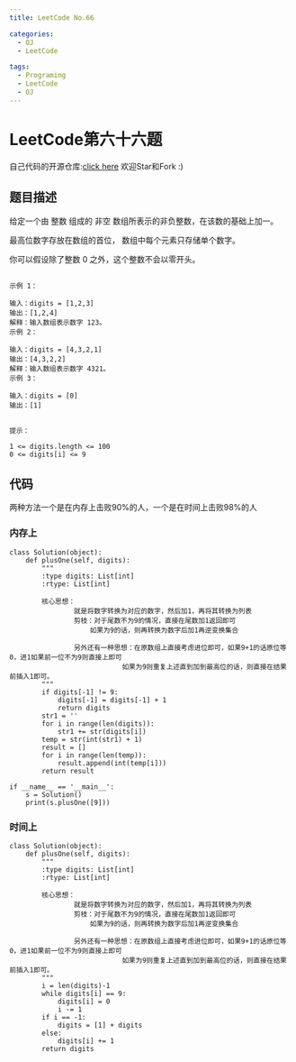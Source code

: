 ```yaml
---
title: LeetCode No.66

categories:
  - OJ
  - LeetCode

tags:
  - Programing
  - LeetCode
  - OJ
---
```


# LeetCode第六十六题
自己代码的开源仓库:[click here](https://github.com/zs670980918/LeetCode_Coding_Record)  欢迎Star和Fork :)

## 题目描述
给定一个由 整数 组成的 非空 数组所表示的非负整数，在该数的基础上加一。

最高位数字存放在数组的首位， 数组中每个元素只存储单个数字。

你可以假设除了整数 0 之外，这个整数不会以零开头。

```

示例 1：

输入：digits = [1,2,3]
输出：[1,2,4]
解释：输入数组表示数字 123。
示例 2：

输入：digits = [4,3,2,1]
输出：[4,3,2,2]
解释：输入数组表示数字 4321。
示例 3：

输入：digits = [0]
输出：[1]
 

提示：

1 <= digits.length <= 100
0 <= digits[i] <= 9
```

## 代码
两种方法一个是在内存上击败90%的人，一个是在时间上击败98%的人
### 内存上

```
class Solution(object):
    def plusOne(self, digits):
        """
        :type digits: List[int]
        :rtype: List[int]

        核心思想：
                就是将数字转换为对应的数字，然后加1，再将其转换为列表
                剪枝：对于尾数不为9的情况，直接在尾数加1返回即可
                    如果为9的话，则再转换为数字后加1再逆变换集合

                另外还有一种思想：在原数组上直接考虑进位即可，如果9+1的话原位等0，进1如果前一位不为9则直接上即可
                            如果为9则重复上述直到加到最高位的话，则直接在结果前插入1即可。
        """
        if digits[-1] != 9:
            digits[-1] = digits[-1] + 1
            return digits
        str1 = ''
        for i in range(len(digits)):
            str1 += str(digits[i])
        temp = str(int(str1) + 1)
        result = []
        for i in range(len(temp)):
            result.append(int(temp[i]))
        return result

if __name__ == '__main__':
    s = Solution()
    print(s.plusOne([9]))
```

### 时间上
```
class Solution(object):
    def plusOne(self, digits):
        """
        :type digits: List[int]
        :rtype: List[int]

        核心思想：
                就是将数字转换为对应的数字，然后加1，再将其转换为列表
                剪枝：对于尾数不为9的情况，直接在尾数加1返回即可
                    如果为9的话，则再转换为数字后加1再逆变换集合

                另外还有一种思想：在原数组上直接考虑进位即可，如果9+1的话原位等0，进1如果前一位不为9则直接上即可
                            如果为9则重复上述直到加到最高位的话，则直接在结果前插入1即可。
        """
        i = len(digits)-1
        while digits[i] == 9:
            digits[i] = 0
            i -= 1
        if i == -1:
            digits = [1] + digits
        else:
            digits[i] += 1
        return digits
```